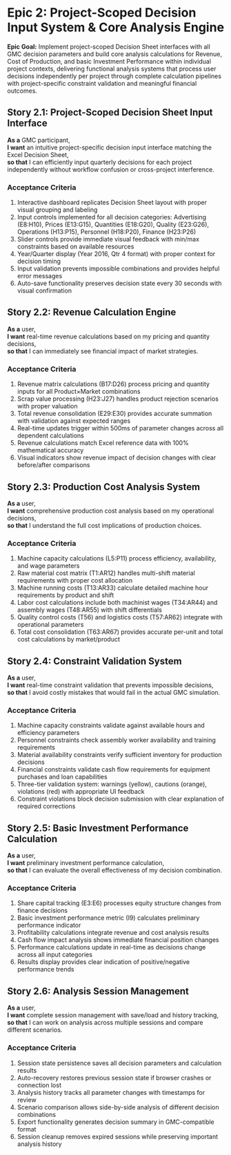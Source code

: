 # Epic 2: Project-Scoped Decision Input System & Core Analysis Engine

**Epic Goal:** Implement project-scoped Decision Sheet interfaces with all GMC decision parameters and build core analysis calculations for Revenue, Cost of Production, and basic Investment Performance within individual project contexts, delivering functional analysis systems that process user decisions independently per project through complete calculation pipelines with project-specific constraint validation and meaningful financial outcomes.

## Story 2.1: Project-Scoped Decision Sheet Input Interface

**As a** GMC participant,  
**I want** an intuitive project-specific decision input interface matching the Excel Decision Sheet,  
**so that** I can efficiently input quarterly decisions for each project independently without workflow confusion or cross-project interference.

### Acceptance Criteria
1. Interactive dashboard replicates Decision Sheet layout with proper visual grouping and labeling
2. Input controls implemented for all decision categories: Advertising (E8:H10), Prices (E13:G15), Quantities (E18:G20), Quality (E23:G26), Operations (H13:P15), Personnel (H18:P20), Finance (H23:P26)
3. Slider controls provide immediate visual feedback with min/max constraints based on available resources
4. Year/Quarter display (Year 2016, Qtr 4 format) with proper context for decision timing
5. Input validation prevents impossible combinations and provides helpful error messages
6. Auto-save functionality preserves decision state every 30 seconds with visual confirmation

## Story 2.2: Revenue Calculation Engine

**As a** user,  
**I want** real-time revenue calculations based on my pricing and quantity decisions,  
**so that** I can immediately see financial impact of market strategies.

### Acceptance Criteria
1. Revenue matrix calculations (B17:D26) process pricing and quantity inputs for all Product×Market combinations
2. Scrap value processing (H23:J27) handles product rejection scenarios with proper valuation
3. Total revenue consolidation (E29:E30) provides accurate summation with validation against expected ranges
4. Real-time updates trigger within 500ms of parameter changes across all dependent calculations
5. Revenue calculations match Excel reference data with 100% mathematical accuracy
6. Visual indicators show revenue impact of decision changes with clear before/after comparisons

## Story 2.3: Production Cost Analysis System

**As a** user,  
**I want** comprehensive production cost analysis based on my operational decisions,  
**so that** I understand the full cost implications of production choices.

### Acceptance Criteria
1. Machine capacity calculations (L5:P11) process efficiency, availability, and wage parameters
2. Raw material cost matrix (T1:AR12) handles multi-shift material requirements with proper cost allocation
3. Machine running costs (T13:AR33) calculate detailed machine hour requirements by product and shift
4. Labor cost calculations include both machinist wages (T34:AR44) and assembly wages (T48:AR55) with shift differentials
5. Quality control costs (T56) and logistics costs (T57:AR62) integrate with operational parameters
6. Total cost consolidation (T63:AR67) provides accurate per-unit and total cost calculations by market/product

## Story 2.4: Constraint Validation System

**As a** user,  
**I want** real-time constraint validation that prevents impossible decisions,  
**so that** I avoid costly mistakes that would fail in the actual GMC simulation.

### Acceptance Criteria
1. Machine capacity constraints validate against available hours and efficiency parameters
2. Personnel constraints check assembly worker availability and training requirements
3. Material availability constraints verify sufficient inventory for production decisions
4. Financial constraints validate cash flow requirements for equipment purchases and loan capabilities
5. Three-tier validation system: warnings (yellow), cautions (orange), violations (red) with appropriate UI feedback
6. Constraint violations block decision submission with clear explanation of required corrections

## Story 2.5: Basic Investment Performance Calculation

**As a** user,  
**I want** preliminary investment performance calculation,  
**so that** I can evaluate the overall effectiveness of my decision combination.

### Acceptance Criteria
1. Share capital tracking (E3:E6) processes equity structure changes from finance decisions
2. Basic investment performance metric (I9) calculates preliminary performance indicator
3. Profitability calculations integrate revenue and cost analysis results
4. Cash flow impact analysis shows immediate financial position changes
5. Performance calculations update in real-time as decisions change across all input categories
6. Results display provides clear indication of positive/negative performance trends

## Story 2.6: Analysis Session Management

**As a** user,  
**I want** complete session management with save/load and history tracking,  
**so that** I can work on analysis across multiple sessions and compare different scenarios.

### Acceptance Criteria
1. Session state persistence saves all decision parameters and calculation results
2. Auto-recovery restores previous session state if browser crashes or connection lost
3. Analysis history tracks all parameter changes with timestamps for review
4. Scenario comparison allows side-by-side analysis of different decision combinations
5. Export functionality generates decision summary in GMC-compatible format
6. Session cleanup removes expired sessions while preserving important analysis history
